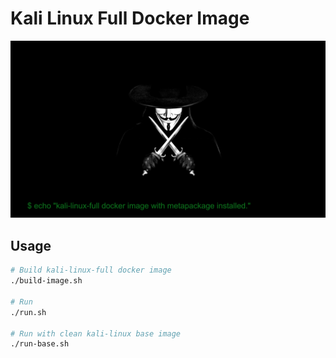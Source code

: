 # Kali Linux Full Docker Image

![Kali image with kali-linux-full metapackage installed.](v.jpg)

## Usage

```sh
# Build kali-linux-full docker image
./build-image.sh

# Run
./run.sh

# Run with clean kali-linux base image
./run-base.sh
```

